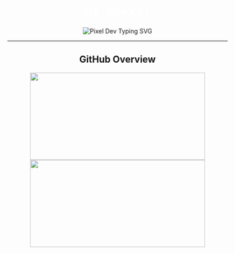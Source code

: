 <h1 align="center" style="color: white; font-family: 'Share Tech Mono', monospace;">Hi Geeks!</h1>

<p align="center">
  <img src="https://readme-typing-svg.demolab.com?font=Press+Start+2P&size=14&pause=1000&color=8A2BE2&center=true&vCenter=true&width=600&lines=Web+%26+Mobile+Developer+and+Linux+Lover" alt="Pixel Dev Typing SVG" />
</p>

---

<h2 align="center">GitHub Overview</h2>

<p align="center">
  <img src="https://github-readme-stats.vercel.app/api?username=FunnyVazoniaina&show_icons=true&hide_border=true&theme=tokyonight&card_width=430" width="400" height="200"/>
  <img src="https://github-readme-stats.vercel.app/api/top-langs/?username=FunnyVazoniaina&layout=compact&hide_border=true&theme=tokyonight&card_width=430" width="400" height="200"/>
</p>
